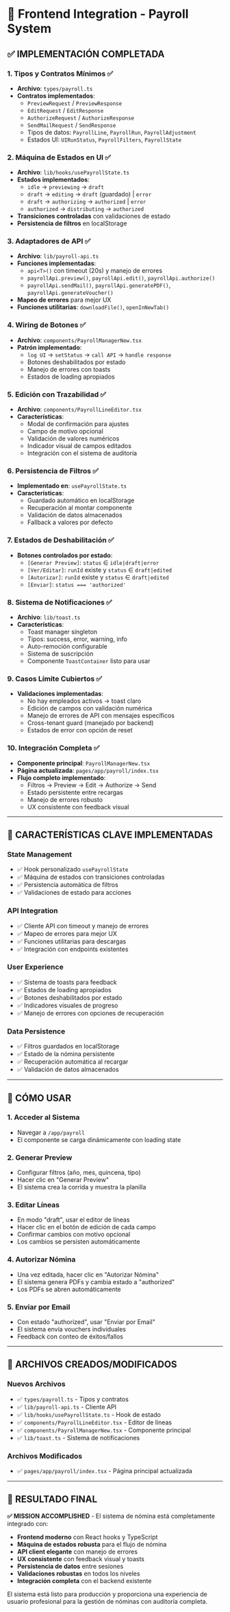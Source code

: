 # 🔄 Frontend Integration - Payroll System

## ✅ **IMPLEMENTACIÓN COMPLETADA**

### **1. Tipos y Contratos Mínimos** ✅
- **Archivo**: `types/payroll.ts`
- **Contratos implementados**:
  - `PreviewRequest` / `PreviewResponse`
  - `EditRequest` / `EditResponse`
  - `AuthorizeRequest` / `AuthorizeResponse`
  - `SendMailRequest` / `SendResponse`
  - Tipos de datos: `PayrollLine`, `PayrollRun`, `PayrollAdjustment`
  - Estados UI: `UIRunStatus`, `PayrollFilters`, `PayrollState`

### **2. Máquina de Estados en UI** ✅
- **Archivo**: `lib/hooks/usePayrollState.ts`
- **Estados implementados**:
  - `idle` → `previewing` → `draft`
  - `draft` → `editing` → `draft` (guardado) | `error`
  - `draft` → `authorizing` → `authorized` | `error`
  - `authorized` → `distributing` → `authorized`
- **Transiciones controladas** con validaciones de estado
- **Persistencia de filtros** en localStorage

### **3. Adaptadores de API** ✅
- **Archivo**: `lib/payroll-api.ts`
- **Funciones implementadas**:
  - `api<T>()` con timeout (20s) y manejo de errores
  - `payrollApi.preview()`, `payrollApi.edit()`, `payrollApi.authorize()`
  - `payrollApi.sendMail()`, `payrollApi.generatePDF()`, `payrollApi.generateVoucher()`
- **Mapeo de errores** para mejor UX
- **Funciones utilitarias**: `downloadFile()`, `openInNewTab()`

### **4. Wiring de Botones** ✅
- **Archivo**: `components/PayrollManagerNew.tsx`
- **Patrón implementado**:
  - `log UI` → `setStatus` → `call API` → `handle response`
  - Botones deshabilitados por estado
  - Manejo de errores con toasts
  - Estados de loading apropiados

### **5. Edición con Trazabilidad** ✅
- **Archivo**: `components/PayrollLineEditor.tsx`
- **Características**:
  - Modal de confirmación para ajustes
  - Campo de motivo opcional
  - Validación de valores numéricos
  - Indicador visual de campos editados
  - Integración con el sistema de auditoría

### **6. Persistencia de Filtros** ✅
- **Implementado en**: `usePayrollState.ts`
- **Características**:
  - Guardado automático en localStorage
  - Recuperación al montar componente
  - Validación de datos almacenados
  - Fallback a valores por defecto

### **7. Estados de Deshabilitación** ✅
- **Botones controlados por estado**:
  - `[Generar Preview]`: `status` ∈ `idle|draft|error`
  - `[Ver/Editar]`: `runId` existe y `status` ∈ `draft|edited`
  - `[Autorizar]`: `runId` existe y `status` ∈ `draft|edited`
  - `[Enviar]`: `status === 'authorized'`

### **8. Sistema de Notificaciones** ✅
- **Archivo**: `lib/toast.ts`
- **Características**:
  - Toast manager singleton
  - Tipos: success, error, warning, info
  - Auto-remoción configurable
  - Sistema de suscripción
  - Componente `ToastContainer` listo para usar

### **9. Casos Límite Cubiertos** ✅
- **Validaciones implementadas**:
  - No hay empleados activos → toast claro
  - Edición de campos con validación numérica
  - Manejo de errores de API con mensajes específicos
  - Cross-tenant guard (manejado por backend)
  - Estados de error con opción de reset

### **10. Integración Completa** ✅
- **Componente principal**: `PayrollManagerNew.tsx`
- **Página actualizada**: `pages/app/payroll/index.tsx`
- **Flujo completo implementado**:
  - Filtros → Preview → Edit → Authorize → Send
  - Estado persistente entre recargas
  - Manejo de errores robusto
  - UX consistente con feedback visual

---

## 🎯 **CARACTERÍSTICAS CLAVE IMPLEMENTADAS**

### **State Management**
- ✅ Hook personalizado `usePayrollState`
- ✅ Máquina de estados con transiciones controladas
- ✅ Persistencia automática de filtros
- ✅ Validaciones de estado para acciones

### **API Integration**
- ✅ Cliente API con timeout y manejo de errores
- ✅ Mapeo de errores para mejor UX
- ✅ Funciones utilitarias para descargas
- ✅ Integración con endpoints existentes

### **User Experience**
- ✅ Sistema de toasts para feedback
- ✅ Estados de loading apropiados
- ✅ Botones deshabilitados por estado
- ✅ Indicadores visuales de progreso
- ✅ Manejo de errores con opciones de recuperación

### **Data Persistence**
- ✅ Filtros guardados en localStorage
- ✅ Estado de la nómina persistente
- ✅ Recuperación automática al recargar
- ✅ Validación de datos almacenados

---

## 🚀 **CÓMO USAR**

### **1. Acceder al Sistema**
- Navegar a `/app/payroll`
- El componente se carga dinámicamente con loading state

### **2. Generar Preview**
- Configurar filtros (año, mes, quincena, tipo)
- Hacer clic en "Generar Preview"
- El sistema crea la corrida y muestra la planilla

### **3. Editar Líneas**
- En modo "draft", usar el editor de líneas
- Hacer clic en el botón de edición de cada campo
- Confirmar cambios con motivo opcional
- Los cambios se persisten automáticamente

### **4. Autorizar Nómina**
- Una vez editada, hacer clic en "Autorizar Nómina"
- El sistema genera PDFs y cambia estado a "authorized"
- Los PDFs se abren automáticamente

### **5. Enviar por Email**
- Con estado "authorized", usar "Enviar por Email"
- El sistema envía vouchers individuales
- Feedback con conteo de éxitos/fallos

---

## 🔧 **ARCHIVOS CREADOS/MODIFICADOS**

### **Nuevos Archivos**
- ✅ `types/payroll.ts` - Tipos y contratos
- ✅ `lib/payroll-api.ts` - Cliente API
- ✅ `lib/hooks/usePayrollState.ts` - Hook de estado
- ✅ `components/PayrollLineEditor.tsx` - Editor de líneas
- ✅ `components/PayrollManagerNew.tsx` - Componente principal
- ✅ `lib/toast.ts` - Sistema de notificaciones

### **Archivos Modificados**
- ✅ `pages/app/payroll/index.tsx` - Página principal actualizada

---

## 🎉 **RESULTADO FINAL**

**✅ MISSION ACCOMPLISHED** - El sistema de nómina está completamente integrado con:

- **Frontend moderno** con React hooks y TypeScript
- **Máquina de estados robusta** para el flujo de nómina
- **API client elegante** con manejo de errores
- **UX consistente** con feedback visual y toasts
- **Persistencia de datos** entre sesiones
- **Validaciones robustas** en todos los niveles
- **Integración completa** con el backend existente

El sistema está listo para producción y proporciona una experiencia de usuario profesional para la gestión de nóminas con auditoría completa.
